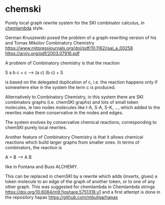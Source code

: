 # chemski
Purely local graph rewrite system for the SKI combinator calculus, in [chemlambda](https://chemlambda.github.io/index.html) style.


German Kruszewski posed the problem of a graph-rewriting version of his and Tomas Mikolov Combinatory Chemistry
 https://www.mitpressjournals.org/doi/pdf/10.1162/isal_a_00258  
 https://arxiv.org/pdf/2003.07916.pdf

A problem of Combinatory chemistry is that the reaction

S a b c   + c --> (a c) (b c)  + S    

is based on the delegated duplication of c, i.e. the reaction happens only if somewhere else in the system the term c is produced. 

Alternatively to Combinatory Chemistry, in this system there are SKI combinators graphs (i.e. chemSKI graphs) and lots of small token molecules, ie two nodes molecules like I-A, S-A, S-K, ..., which added to the rewrites make them conservative in the nodes and edges. 

The system evolves by conservative chemical reactions, corresponding to chemSKI purely local rewrites. 

Another feature of Combinatory Chemistry is that it allows chemical reactions which build larger graphs from smaller ones. In terms of combinators, the reaction is 

A + B --> A B

like in Fontana and Buss ALCHEMY.


This can be replaced in chemSKI by a rewrite which adds (inserts, glues) a token molecule to an edge of the graph of another token, or to one of  any other graph. This was suggested for chemlambda in Chemlambda strings 
 https://doi.org/10.6084/m9.figshare.5751318.v1 
and a first attempt is done in the repository hapax
https://github.com/mbuliga/hapax
